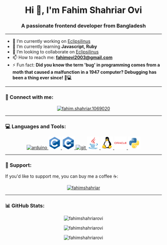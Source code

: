 <h1 align="center">Hi 👋, I'm Fahim Shahriar Ovi</h1>
<h3 align="center">A passionate frontend developer from Bangladesh</h3>

---

- 🔭 I’m currently working on [Eclipsilinus](https://github.com/FahimShahriarOvi/Eclipsilinus)
- 🌱 I’m currently learning **Javascript, Ruby**
- 👯 I’m looking to collaborate on [Eclipsilinus](https://github.com/FahimShahriarOvi/Eclipsilinus)
- 📫 How to reach me: **fahimovi2003@gmail.com**
- ⚡ Fun fact: **Did you know the term 'bug' in programming comes from a moth that caused a malfunction in a 1947 computer? Debugging has been a thing ever since! 🐛💻**

---

### 💬 Connect with me:
<p align="center">
  <a href="https://fb.com/fahim.shahriar.1069020" target="blank">
    <img align="center" src="https://raw.githubusercontent.com/rahuldkjain/github-profile-readme-generator/master/src/images/icons/Social/facebook.svg" alt="fahim.shahriar.1069020" height="30" width="40" />
  </a>
</p>

---

### 💻 Languages and Tools:
<p align="center">
  <a href="https://www.arduino.cc/" target="_blank" rel="noreferrer">
    <img src="https://cdn.worldvectorlogo.com/logos/arduino-1.svg" alt="arduino" width="40" height="40"/>
  </a>
  <a href="https://www.cprogramming.com/" target="_blank" rel="noreferrer">
    <img src="https://raw.githubusercontent.com/devicons/devicon/master/icons/c/c-original.svg" alt="c" width="40" height="40"/>
  </a>
  <a href="https://www.w3schools.com/cpp/" target="_blank" rel="noreferrer">
    <img src="https://raw.githubusercontent.com/devicons/devicon/master/icons/cplusplus/cplusplus-original.svg" alt="cplusplus" width="40" height="40"/>
  </a>
  <a href="https://git-scm.com/" target="_blank" rel="noreferrer">
    <img src="https://www.vectorlogo.zone/logos/git-scm/git-scm-icon.svg" alt="git" width="40" height="40"/>
  </a>
  <a href="https://www.java.com" target="_blank" rel="noreferrer">
    <img src="https://raw.githubusercontent.com/devicons/devicon/master/icons/java/java-original.svg" alt="java" width="40" height="40"/>
  </a>
  <a href="https://www.linux.org/" target="_blank" rel="noreferrer">
    <img src="https://raw.githubusercontent.com/devicons/devicon/master/icons/linux/linux-original.svg" alt="linux" width="40" height="40"/>
  </a>
  <a href="https://www.oracle.com/" target="_blank" rel="noreferrer">
    <img src="https://raw.githubusercontent.com/devicons/devicon/master/icons/oracle/oracle-original.svg" alt="oracle" width="40" height="40"/>
  </a>
  <a href="https://www.python.org" target="_blank" rel="noreferrer">
    <img src="https://raw.githubusercontent.com/devicons/devicon/master/icons/python/python-original.svg" alt="python" width="40" height="40"/>
  </a>
</p>

---

### 🙏 Support:
If you'd like to support me, you can buy me a coffee ☕:

<p align="center">
  <a href="https://www.buymeacoffee.com/fahimshahriar">
    <img src="https://cdn.buymeacoffee.com/buttons/v2/default-yellow.png" height="50" width="210" alt="fahimshahriar"/>
  </a>
</p>

---

### 📊 GitHub Stats:
<p align="center">
  <img src="https://github-readme-stats.vercel.app/api/top-langs?username=fahimshahriarovi&show_icons=true&locale=en&layout=compact" alt="fahimshahriarovi" />
</p>

<p align="center">
  <img src="https://github-readme-stats.vercel.app/api?username=fahimshahriarovi&show_icons=true&locale=en" alt="fahimshahriarovi" />
</p>

<p align="center">
  <img src="https://github-readme-streak-stats.herokuapp.com/?user=fahimshahriarovi&" alt="fahimshahriarovi" />
</p>
